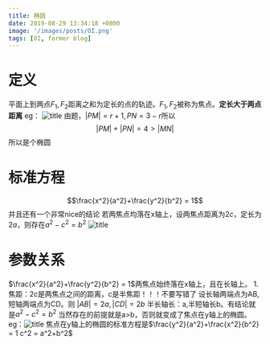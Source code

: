 ```yaml
---
title: 椭圆
date: 2019-08-29 13:34:18 +0800
image: '/images/posts/OI.png'
tags: [OI, former blog]
---
```


# 定义
平面上到两点$F_1,F_2$距离之和为定长的点的轨迹。$F_1,F_2$被称为焦点。**定长大于两点距离**
eg：
![title](https://cdn.risingentropy.top/images/posts/d676568ab644124a3002081.png)
由题，$|PM| = r+1,{PN} = 3-r$所以
    $$|PM|+|PN| = 4>|MN|$$
    所以是个椭圆
# 标准方程
$$\frac{x^2}{a^2}+\frac{y^2}{b^2} = 1$$
并且还有一个非常nice的结论
若两焦点均落在x轴上，设两焦点距离为$2c$，定长为$2a$，则存在$a^2-c^2=b^2$
![title](https://cdn.risingentropy.top/images/posts/d676568ab644124a3002081.png)
# 参数关系
$\frac{x^2}{a^2}+\frac{y^2}{b^2} = 1$两焦点始终落在x轴上，且在长轴上。
1.焦距：2c是两焦点之间的距离，c是半焦距！！！不要写错了
设长轴两端点为AB,短轴两端点为CD。则
$|AB| = 2a,|CD| = 2b$
半长轴长：a,半短轴长b。有结论就是$a^2-c^2=b^2$
当然存在的前提就是a>b，否则就变成了焦点在y轴上的椭圆。
eg：![title](https://cdn.risingentropy.top/images/posts/d676568ab644124a3002081.png)
焦点在y轴上的椭圆的标准方程是$\frac{y^2}{a^2}+\frac{x^2}{b^2} = 1  c^2 = a^2+b^2$
